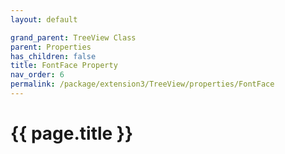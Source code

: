 ```yaml
---
layout: default

grand_parent: TreeView Class
parent: Properties
has_children: false
title: FontFace Property
nav_order: 6
permalink: /package/extension3/TreeView/properties/FontFace
---
```

# {{ page.title }}
